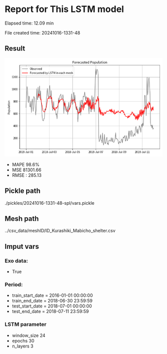 
# Report for This LSTM model 
Elapsed time: 12.09 min

File created time: 20241016-1331-48

## Result 
<img src="20241016-1331-48.png" width='600'/>

- MAPE	98.6%
- MSE 	81301.66
- RMSE : 285.13

## Pickle path
./pickles/20241016-1331-48-spl/vars.pickle

## Mesh path
../csv_data/meshID/ID_Kurashiki_Mabicho_shelter.csv

## Imput vars

### Exo data:
- True

### Period:
- train_start_date    = 2016-01-01 00:00:00
- train_end_date      = 2018-06-30 23:59:59
- test_start_date     = 2018-07-01 00:00:00  
- test_end_date       = 2018-07-11 23:59:59

### LSTM parameter
- window_size	24
- epochs	30
- n_layers	3

